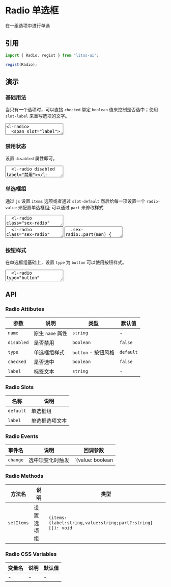 # Radio 单选框

在一组选项中进行单选

## 引用

```js
import { Radio, regist } from "litos-ui";

regist(Radio);
```

## 演示

### 基础用法

当只有一个选项时，可以直接 `checked` 绑定 `boolean` 值来控制是否选中；使用 `slot-label` 来重写选项的文字。

<ClientOnly>
<l-code-preview>
<textarea lang="html">
<l-radio>
  <span slot="label">
    <span>同意</span>
    <a href='#'>隐私协议</a>
  </span>
</l-radio>
</textarea>
</l-code-preview>
</ClientOnly>

### 禁用状态

设置 `disabled` 属性即可。

<ClientOnly>
<l-code-preview>
<textarea lang="html">
  <l-radio disabled label="禁用"></l-radio>
</textarea>
</l-code-preview>
</ClientOnly>

### 单选框组

通过 `js` 设置 `items` 选项或者通过 `slot-default` 然后给每一项设置一个 `radio-value` 来配置单选框组; 可以通过 `part` 来修改样式

<ClientOnly>
<l-code-preview>
<textarea lang="html">
  <l-radio class="sex-radio" value="1">
    <span radio-value="0" part="women">女</span>
    <span radio-value="1" part="men">男</span>
  </l-radio>
</textarea>
<div class="source">
<textarea lang="html">
  <l-radio class="sex-radio" value="1">
    <span radio-value="0" part="women">女</span>
    <span radio-value="1" part="men">男</span>
  </l-radio>
</textarea>
<textarea lang="css">
  .sex-radio::part(men) {
    /* 样式 */
  }
</textarea>
</div>
</l-code-preview>
</ClientOnly>

### 按钮样式

在单选框组基础上，设置 `type` 为 `button` 可以使用按钮样式。

<ClientOnly>
<l-code-preview>
<textarea lang="html">
  <l-radio type="button" value="1">
    <span radio-value="0">女</span>
    <span radio-value="1">男</span>
  </l-radio>
</textarea>
</l-code-preview>
</ClientOnly>
 
## API

### Radio Attibutes

<!-- prettier-ignore -->
| 参数 | 说明 | 类型 | 默认值 |
| --- | --- | --- | --- |
| `name` | 原生 `name` 属性  | `string` | - |
| `disabled` | 是否禁用 | `boolean` | `false` |
| `type` | 单选框组样式 | `button` - 按钮风格 | `default` |
| `checked` | 是否选中 | `boolean` | `false` |
| `label` | 标签文本 | `string` | - |

### Radio Slots

<!-- prettier-ignore -->
| 名称 | 说明 |
| --- | --- |
| `default` | 单选框组 |
| `label` | 单选框选项文本 |

### Radio Events

<!-- prettier-ignore -->
| 事件名 | 说明 | 回调参数 |
| --- | --- | --- |
| `change` | 选中项变化时触发 | `(value: boolean | string)` |

### Radio Methods

<!-- prettier-ignore -->
| 方法名 | 说明 | 类型 |
| --- | --- | --- |
| `setItems` | 设置选项组 | `(items: {label:string,value:string;part?:string}[]): void` |

### Radio CSS Variables

<!-- prettier-ignore -->
| 变量名 | 说明 | 默认值 |
| --- | --- | --- |
| - | - | - |
